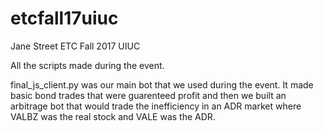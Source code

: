 # etcfall17uiuc
Jane Street ETC Fall 2017 UIUC

All the scripts made during the event.

final_js_client.py was our main bot that we used during the event. It made basic bond trades that were guarenteed profit
and then we built an arbitrage bot that would trade the inefficiency in an ADR market where VALBZ was the real stock
and VALE was the ADR.
